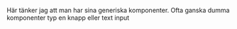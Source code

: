 Här tänker jag att man har sina generiska komponenter. Ofta ganska dumma komponenter typ
en knapp eller text input
